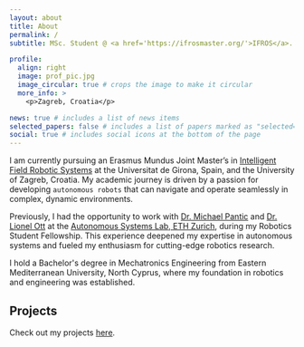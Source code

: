 ```yaml
---
layout: about
title: About
permalink: /
subtitle: MSc. Student @ <a href='https://ifrosmaster.org/'>IFROS</a>.

profile:
  align: right
  image: prof_pic.jpg
  image_circular: true # crops the image to make it circular
  more_info: >
    <p>Zagreb, Croatia</p>

news: true # includes a list of news items
selected_papers: false # includes a list of papers marked as "selected={true}"
social: true # includes social icons at the bottom of the page
---
```


I am currently pursuing an Erasmus Mundus Joint Master’s in [Intelligent Field Robotic Systems](https://ifrosmaster.org/) at the Universitat de Girona, Spain, and the University of Zagreb, Croatia. My academic journey is driven by a passion for developing `autonomous robots` that can navigate and operate seamlessly in complex, dynamic environments.

Previously, I had the opportunity to work with [Dr. Michael Pantic](http://mpantic.com/) and [Dr. Lionel Ott](http://ott.ai/) at the [Autonomous Systems Lab, ETH Zurich](https://asl.ethz.ch/), during my Robotics Student Fellowship. This experience deepened my expertise in autonomous systems and fueled my enthusiasm for cutting-edge robotics research.

I hold a Bachelor's degree in Mechatronics Engineering from Eastern Mediterranean University, North Cyprus, where my foundation in robotics and engineering was established.

<h2>Projects</h2>

Check out my projects [here](/projects/).
